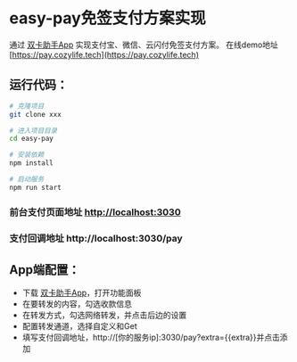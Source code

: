 # easy-pay免签支付方案实现
通过 [双卡助手App](https://smshelper.wisg.cn) 实现支付宝、微信、云闪付免签支付方案。
在线demo地址[https://pay.cozylife.tech](https://pay.cozylife.tech)  


## 运行代码：

```bash
# 克隆项目
git clone xxx

# 进入项目目录
cd easy-pay

# 安装依赖
npm install

# 启动服务
npm run start
```

### 前台支付页面地址 [http://localhost:3030](http://ip:3030)
### 支付回调地址 http://localhost:3030/pay


## App端配置：
- 下载 [双卡助手App](https://smshelper.wisg.cn)，打开功能面板
- 在要转发的内容，勾选收款信息
- 在转发方式，勾选网络转发，并点击后边的设置
- 配置转发通道，选择自定义和Get
- 填写支付回调地址，http://[你的服务ip]:3030/pay?extra={{extra}}并点击添加